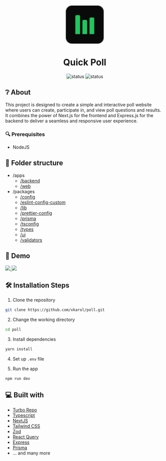 <p align="center">
  <a href="#">
    <img alt="Quick Poll" src="./apps/web/public/logo.svg" width="120" />
  </a>
</p>
<h1 align="center">
  Quick Poll
</h1>

<p align="center">
<img src="https://github.com/xKarol/poll/actions/workflows/main.yml/badge.svg?event=push&branch=main" alt="status">
<img src="https://github.com/xKarol/poll/actions/workflows/test.yml/badge.svg?event=push&branch=main" alt="status">
</p>

## ❔ About

This project is designed to create a simple and interactive poll website where users can create, participate in, and view poll questions and results. It combines the power of Next.js for the frontend and Express.js for the backend to deliver a seamless and responsive user experience.

### 🔍 Prerequisites

- NodeJS

## 📁 Folder structure

- /apps
  - [/backend](./apps/backend)
  - [/web](./apps/web)
- /packages
  - [/config](./packages/config)
  - [/eslint-config-custom](./packages/eslint-config-custom)
  - [/lib](./packages/lib)
  - [/prettier-config](./packages/prettier-config)
  - [/prisma](./packages/prisma)
  - [/tsconfig](./packages/tsconfig)
  - [/types](./packages/types)
  - [/ui](./packages/ui)
  - [/validators](./packages/validators)

## 🚀 Demo

<a href="https://poll-web-three.vercel.app" target="blank">
<img src="https://img.shields.io/website?style=flat-square&url=https%3A%2F%2Fpoll-web-three.vercel.app%2F" />
</a>

<a href="https://poll-backend-86wf.onrender.com" target="blank">
<img src="https://img.shields.io/website?label=backend&style=flat-square&url=https%3A%2F%2Fpoll-backend-86wf.onrender.com%2Fhealth-check" />
</a>

## 🛠️ Installation Steps

1. Clone the repository

```bash
git clone https://github.com/xkarol/poll.git
```

2. Change the working directory

```bash
cd poll
```

3. Install dependencies

```bash
yarn install
```

4. Set up `.env` file

5. Run the app

```bash
npm run dev
```

## 💻 Built with

- [Turbo Repo](https://turbo.build/repo)
- [Typescript](https://www.typescriptlang.org/)
- [NextJS](https://nextjs.org/)
- [Tailwind CSS](https://tailwindcss.com/)
- [Zod](https://zod.dev/)
- [React Query](https://tanstack.com/query/latest/)
- [Express](https://expressjs.com/)
- [Prisma](https://www.prisma.io/)
- ... and many more
